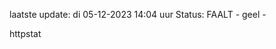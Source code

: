 laatste update: 
di 05-12-2023 14:04   uur 
Status: FAALT - geel - 
<div class="service Y">httpstat</div>